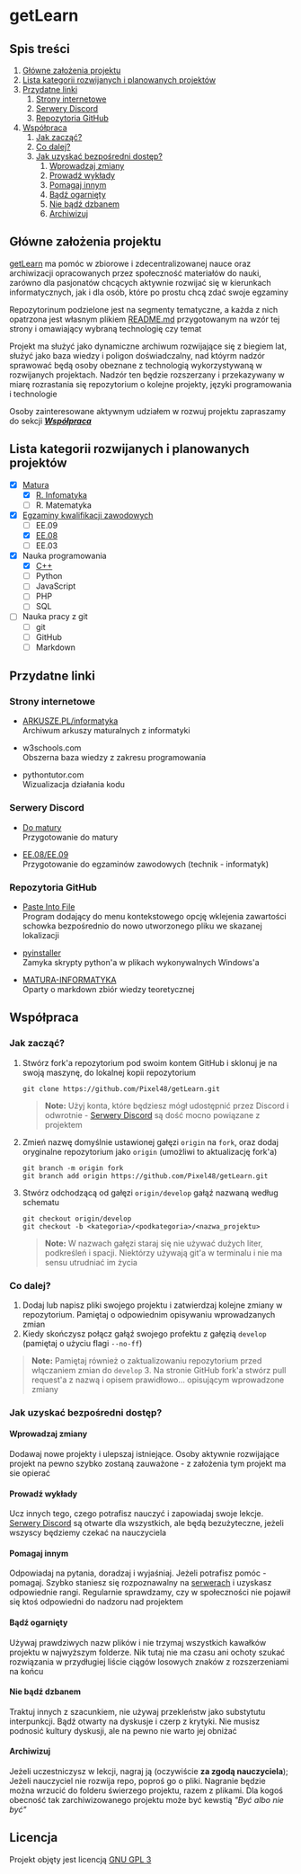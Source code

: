 # getLearn <!-- omit in toc -->

## Spis treści <!-- omit in toc -->
1. [Główne założenia projektu](#główne-założenia-projektu)
2. [Lista kategorii rozwijanych i planowanych projektów](#lista-kategorii-rozwijanych-i-planowanych-projektów)
3. [Przydatne linki](#przydatne-linki)
   1. [Strony internetowe](#strony-internetowe)
   2. [Serwery Discord](#serwery-discord)
   3. [Repozytoria GitHub](#repozytoria-github)
4. [Współpraca](#współpraca)
   1. [Jak zacząć?](#jak-zacząć)
   2. [Co dalej?](#co-dalej)
   3. [Jak uzyskać bezpośredni dostęp?](#jak-uzyskać-bezpośredni-dostęp)
      1. [Wprowadzaj zmiany](#wprowadzaj-zmiany)
      2. [Prowadź wykłady](#prowadź-wykłady)
      3. [Pomagaj innym](#pomagaj-innym)
      4. [Bądź ogarnięty](#bądź-ogarnięty)
      5. [Nie bądź dzbanem](#nie-bądź-dzbanem)
      6. [Archiwizuj](#archiwizuj)

## Główne założenia projektu
[getLearn](https://github.com/Pixel48/getLearn) ma pomóc w  zbiorowe i zdecentralizowanej nauce oraz archiwizacji opracowanych przez społeczność materiałów do nauki, zarówno dla pasjonatów chcących aktywnie rozwijać się w kierunkach informatycznych, jak i dla osób, które po prostu chcą zdać swoje egzaminy

Repozytorinum podzielone jest na segmenty tematyczne, a każda z nich opatrzona jest własnym plikiem [README.md](https://raw.githubusercontent.com/Pixel48/getLearn/master/README.md) przygotowanym na wzór tej strony i omawiający wybraną technologię czy temat

Projekt ma służyć jako dynamiczne archiwum rozwijające się z biegiem lat, służyć jako baza wiedzy i poligon doświadczalny, nad któyrm nadzór sprawować będą osoby obeznane z technologią wykorzystywaną w rozwijanych projektach. Nadzór ten będzie rozszerzany i przekazywany w miarę rozrastania się repozytorium o kolejne projekty, języki programowania i technologie

Osoby zainteresowane aktywnym udziałem w rozwuj projektu zapraszamy do sekcji [***Współpraca***](#współpraca)

## Lista kategorii rozwijanych i planowanych projektów
  - [x] [Matura](https://github.com/Pixel48/getLearn/tree/master/matura)
    - [x] [R. Infomatyka](https://github.com/Pixel48/getLearn/tree/master/matura/inf)
    - [ ] R. Matematyka
  - [x] [Egzaminy kwalifikacji zawodowych](https://github.com/Pixel48/getLearn/tree/master/ee)
    - [ ] EE.09
    - [x] [EE.08](https://github.com/Pixel48/getLearn/tree/master/ee/08)
    - [ ] EE.03
  - [x] Nauka programowania
    - [x] [C++](https://github.com/Pixel48/getLearn/tree/master/programming/cpp)
    - [ ] Python
    - [ ] JavaScript
    - [ ] PHP
    - [ ] SQL
  - [ ] Nauka pracy z git
    - [ ] git
    - [ ] GitHub
    - [ ] Markdown
    
## Przydatne linki
### Strony internetowe
  - [ARKUSZE.PL/informatyka](https://arkusze.pl/informatyka-matura-poziom-rozszerzony/)  
    Archiwum arkuszy maturalnych z informatyki

  - w3schools.com  
    Obszerna baza wiedzy z zakresu programowania
    
  - pythontutor.com  
    Wizualizacja działania kodu

### Serwery Discord
  - [Do matury](https://discord.gg/3hyj3kXQkt)  
    Przygotowanie do matury

  - [EE.08/EE.09](https://discord.gg/RJMZQEC)  
    Przygotowanie do egzaminów zawodowych (technik - informatyk) 

### Repozytoria GitHub
  - [Paste Into File](https://github.com/EslaMx7/PasteIntoFile)  
    Program dodający do menu kontekstowego opcję wklejenia zawartości schowka bezpośrednio do nowo utworzonego pliku we skazanej lokalizacji

  - [pyinstaller](https://github.com/pyinstaller/pyinstaller)  
    Zamyka skrypty python'a w plikach wykonywalnych Windows'a
  
  - [MATURA-INFORMATYKA](https://github.com/wernexnrs123/MATURA-INFORMATYKA)  
    Oparty o markdown zbiór wiedzy teoretycznej

## Współpraca
### Jak zacząć?
1. Stwórz fork'a repozytorium pod swoim kontem GitHub i sklonuj je na swoją maszynę, do lokalnej kopii repozytorium
   ```git
   git clone https://github.com/Pixel48/getLearn.git
   ```
   > **Note:** Użyj konta, które będziesz mógł udostępnić przez Discord i odwrotnie - [Serwery Discord](#serwery-discord) są dość mocno powiązane z projektem
2. Zmień nazwę domyślnie ustawionej gałęzi `origin` na `fork`, oraz dodaj oryginalne repozytorium jako `origin` (umożliwi to aktualizację fork'a)
   ```git
   git branch -m origin fork
   git branch add origin https://github.com/Pixel48/getLearn.git
   ```
3. Stwórz odchodzącą od gałęzi `origin/develop` gałąź nazwaną według schematu
   ```git
   git checkout origin/develop
   git checkout -b <kategoria>/<podkategoria>/<nazwa_projektu>
   ```
   > **Note:** W nazwach gałęzi staraj się nie używać dużych liter, podkreśleń i spacji. Niektórzy używają git'a w terminalu i nie ma sensu utrudniać im życia

### Co dalej?
1. Dodaj lub napisz pliki swojego projektu i zatwierdzaj kolejne zmiany w repozytorium. Pamiętaj o odpowiednim opisywaniu wprowadzanych zmian
2. Kiedy skończysz połącz gałąź swojego profektu z gałęzią `develop` (pamiętaj o użyciu flagi `--no-ff`)
> **Note:** Pamiętaj również o zaktualizowaniu repozytorium przed włączaniem zmian do `develop`
> 3. Na stronie GitHub fork'a stwórz pull request'a z nazwą i opisem prawidłowo... opisującym wprowadzone zmiany

### Jak uzyskać bezpośredni dostęp?
#### Wprowadzaj zmiany
Dodawaj nowe projekty i ulepszaj istniejące. Osoby aktywnie rozwijające projekt na pewno szybko zostaną zauważone - z założenia tym projekt ma sie opierać

#### Prowadź wykłady
Ucz innych tego, czego potrafisz nauczyć i zapowiadaj swoje lekcje. [Serwery Discord](#serwery-discord) są otwarte dla wszystkich, ale będą bezużyteczne, jeżeli wszyscy będziemy czekać na nauczyciela

#### Pomagaj innym
Odpowiadaj na pytania, doradzaj i wyjaśniaj. Jeżeli potrafisz pomóc - pomagaj. Szybko staniesz się rozpoznawalny na [serwerach](#serwery-discord) i uzyskasz odpowiednie rangi. Regularnie sprawdzamy, czy w społeczności nie pojawił się ktoś odpowiedni do nadzoru nad projektem

#### Bądź ogarnięty
Używaj prawdziwych nazw plików i nie trzymaj wszystkich kawałków projektu w najwyższym folderze. Nik tutaj nie ma czasu ani ochoty szukać rozwiązania w przydługiej liście ciągów losowych znaków z rozszerzeniami na końcu

#### Nie bądź dzbanem
Traktuj innych z szacunkiem, nie używaj przekleństw jako substytutu interpunkcji. Bądź otwarty na dyskusje i czerp z krytyki. Nie musisz podnosić kultury dyskusji, ale na pewno nie warto jej obniżać

#### Archiwizuj
Jeżeli uczestniczysz w lekcji, nagraj ją (oczywiście **za zgodą nauczyciela**); Jeżeli nauczyciel nie rozwija repo, poproś go o pliki. Nagranie będzie można wrzucić do folderu świerzego projektu, razem z plikami. Dla kogoś obecność tak zarchiwizowanego projektu może być kewstią *"Być albo nie być"*

## Licencja <!-- omit in toc -->
Projekt objęty jest licencją [GNU GPL 3](https://github.com/Pixel48/getLearn/blob/master/LICENSE)